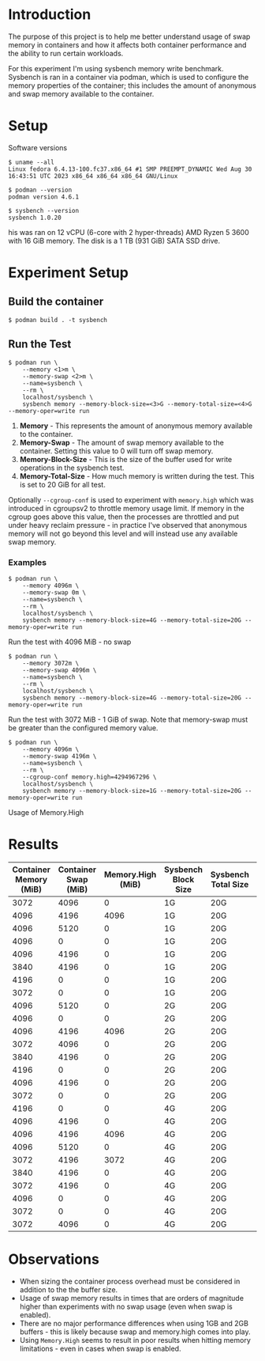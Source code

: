 # Introduction
The purpose of this project is to help me better understand usage of swap memory in containers and how it affects both
container performance and the ability to run certain workloads.

For this experiment I'm using sysbench memory write benchmark. Sysbench is ran in a container via podman, which is used 
to configure the memory properties of the container; this includes the amount of anonymous and swap memory available to 
the container. 

# Setup
Software versions
~~~
$ uname --all
Linux fedora 6.4.13-100.fc37.x86_64 #1 SMP PREEMPT_DYNAMIC Wed Aug 30 16:43:51 UTC 2023 x86_64 x86_64 x86_64 GNU/Linux

$ podman --version
podman version 4.6.1

$ sysbench --version
sysbench 1.0.20
~~~

his was ran on 12 vCPU (6-core with 2 hyper-threads) AMD Ryzen 5 3600 with 16 GiB memory. The disk is a 1 TB (931 GiB)
SATA SSD drive.

# Experiment Setup
## Build the container
~~~
$ podman build . -t sysbench    
~~~

## Run the Test
~~~
$ podman run \
    --memory <1>m \
    --memory-swap <2>m \ 
    --name=sysbench \
    --rm \ 
    localhost/sysbench \ 
    sysbench memory --memory-block-size=<3>G --memory-total-size=<4>G --memory-oper=write run
~~~

1. **Memory** - This represents the amount of anonymous memory available to the container.
2. **Memory-Swap** - The amount of swap memory available to the container. Setting this value to 0 will turn off swap 
memory.
3. **Memory-Block-Size** - This is the size of the buffer used for write operations in the sysbench test. 
4. **Memory-Total-Size** - How much memory is written during the test. This is set to 20 GiB for all test.

Optionally `--cgroup-conf` is used to experiment with `memory.high` which was introduced in cgroupsv2 to throttle
memory usage limit. If memory in the cgroup goes above this value, then the processes are throttled and put under heavy
reclaim pressure - in practice I've observed that anonymous memory will not go beyond this level and will instead
use any available swap memory.

### Examples

~~~
$ podman run \
    --memory 4096m \
    --memory-swap 0m \ 
    --name=sysbench \
    --rm \ 
    localhost/sysbench \ 
    sysbench memory --memory-block-size=4G --memory-total-size=20G --memory-oper=write run
~~~
Run the test with 4096 MiB - no swap

~~~
$ podman run \
    --memory 3072m \
    --memory-swap 4096m \ 
    --name=sysbench \
    --rm \ 
    localhost/sysbench \ 
    sysbench memory --memory-block-size=4G --memory-total-size=20G --memory-oper=write run
~~~
Run the test with 3072 MiB - 1 GiB of swap. Note that memory-swap must be greater than the configured memory value.

~~~
$ podman run \
    --memory 4096m \
    --memory-swap 4196m \ 
    --name=sysbench \
    --rm \
    --cgroup-conf memory.high=4294967296 \ 
    localhost/sysbench \
    sysbench memory --memory-block-size=1G --memory-total-size=20G --memory-oper=write run
~~~
Usage of Memory.High

# Results
| Container Memory (MiB) | Container Swap (MiB) | Memory.High (MiB) | Sysbench Block Size | Sysbench Total Size | Avg (ms) | 95th (ms) | Sum (ms) |
|------------------------|----------------------|-------------------| ------------------- | ------------------- | -------- | --------- | -------- |
| 3072                   | 4096                 | 0                 | 1G                  | 20G                 | 107      | 108       | 2,147    |
| 4096                   | 4196                 | 4096              | 1G                  | 20G                 | 107      | 110       | 2,145    |
| 4096                   | 5120                 | 0                 | 1G                  | 20G                 | 105      | 110       | 2,167    |
| 4096                   | 0                    | 0                 | 1G                  | 20G                 | 108      | 110       | 2,168    |
| 4096                   | 4196                 | 0                 | 1G                  | 20G                 | 111      | 123       | 2,239    |
| 3840                   | 4196                 | 0                 | 1G                  | 20G                 | 109      | 127       | 2,198    |
| 4196                   | 0                    | 0                 | 1G                  | 20G                 | 112      | 127       | 2,242    |
| 3072                   | 0                    | 0                 | 1G                  | 20G                 | 112      | 137       | 2,241    |
| 4096                   | 5120                 | 0                 | 2G                  | 20G                 | 217      | 227       | 2,170    |
| 4096                   | 0                    | 0                 | 2G                  | 20G                 | 215      | 231       | 2,157    |
| 4096                   | 4196                 | 4096              | 2G                  | 20G                 | 219      | 235       | 2,193    |
| 3072                   | 4096                 | 0                 | 2G                  | 20G                 | 219      | 244       | 2,193    |
| 3840                   | 4196                 | 0                 | 2G                  | 20G                 | 222      | 257       | 2,223    |
| 4196                   | 0                    | 0                 | 2G                  | 20G                 | 226      | 257       | 2,266    |
| 4096                   | 4196                 | 0                 | 2G                  | 20G                 | 222      | 267       | 2,229    |
| 3072                   | 0                    | 0                 | 2G                  | 20G                 | 221      | 272       | 2,215    |
| 4196                   | 0                    | 0                 | 4G                  | 20G                 | 435      | 458       | 2,179    |
| 4096                   | 4196                 | 0                 | 4G                  | 20G                 | 6,061    | 7,479     | 12,123   |
| 4096                   | 4196                 | 4096              | 4G                  | 20G                 | 6,565    | 8,638     | 13,130   |
| 4096                   | 5120                 | 0                 | 4G                  | 20G                 | 11,696   | 15,371    | 23,393   |
| 3072                   | 4196                 | 3072              | 4G                  | 20G                 | 12,594   | 15,934    | 25,188   |
| 3840                   | 4196                 | 0                 | 4G                  | 20G                 | 12,232   | 16,224    | 24,464   |
| 3072                   | 4196                 | 0                 | 4G                  | 20G                 | 12,644   | 16,224    | 25,289   |
| 4096                   | 0                    | 0                 | 4G                  | 20G                 | \-       | \-        | \-       |
| 3072                   | 0                    | 0                 | 4G                  | 20G                 | \-       | \-        | \-       |
| 3072                   | 4096                 | 0                 | 4G                  | 20G                 | \-       | \-        | \-       |

# Observations
* When sizing the container process overhead must be considered in addition to the the buffer size.
* Usage of swap memory results in times that are orders of magnitude higher than experiments with no swap usage (even
when swap is enabled).
* There are no major performance differences when using 1GB and 2GB buffers - this is likely because swap and 
memory.high comes into play.
* Using `Memory.High` seems to result in poor results when hitting memory limitations - even in cases when swap is 
enabled.
